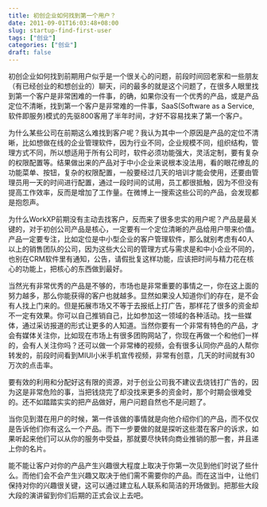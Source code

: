 ```yaml
---
title: 初创企业如何找到第一个用户？
date: 2011-09-01T16:03:48+08:00
slug: startup-find-first-user
tags: ["创业"]
categories: ["创业"]
draft: false
---
```


初创企业如何找到前期用户似乎是一个很关心的问题，前段时间回老家和一些朋友（有已经创业的和想创业的）聊天，问的最多的就是这个问题了，在很多人眼里找到第一个客户是非常困难的一件事，的确，如果你没有一个优秀的产品，或是产品定位不清晰，找到第一个客户是非常难的一件事，SaaS(Software as a Service,软件即服务)模式的先驱800客用了半年时间，才好不容易找来了第一个客户。
<!--more-->
为什么某些公司在前期这么难找到客户呢？我认为其中一个原因是产品的定位不清晰，比如想做在线的企业管理软件，因为行业不同，企业规模不同，组织结构，管理方式不同，所以想适用于所有公司时，软件必须功能强大，灵活定制，要有复杂的权限配置等。结果做出来的产品对于中小企业来说根本没法用，看的眼花缭乱的功能菜单、按钮，复杂的权限配置，一般要经过几天的培训才能会使用，还要由管理员用一天的时间进行配置，通过一段时间的试用，员工都很抵触，因为不但没有提高工作效率，反而是增加了工作量。在微博上一搜索这些公司的产品，会发现都是抱怨声。

为什么WorkXP前期没有主动去找客户，反而来了很多忠实的用户呢？产品是最关键的，对于初创公司产品是核心，一定要有一个定位清晰的产品给用户带来价值。产品一定要专注，比如定位是中小型企业的客户管理软件，那么就别考虑有40人以上的销售团队的公司，因为这些大公司的管理方式与需求是和中小企业不同的，也别在CRM软件里有通知，公告，请假批复这样功能，应该把时间与精力花在核心的功能上，把核心的东西做到最好。

当然光有非常优秀的产品是不够的，市场也是非常重要的事情之一，你在这上面的努力越多，那么你能获得的客户也就越多。显然如果没人知道你们的存在，是不会有人找上门来的。但是拓展市场又不等于去报纸上打广告，那样花了很多的资金却不一定有效果。你可以自己推销自己，比如参加这一领域的各种活动。找一些媒体，通过采访报道的形式让更多的人知道。当然你要有一个非常有特色的产品，才会有媒体关注你，比如现在市场上有很多团购网站了，你现在再做一个和他们一样的，会有人关注你吗？还可以做一个非常棒的视频，会有很多认同你产品的人帮你转发的，前段时间看到MIUI小米手机宣传视频，非常有创意，几天的时间就有30万次的点击率。

要有效的利用和分配好这有限的资源，对于创业公司我不建议去烧钱打广告的，因为这是非常危险的事，当把钱烧完了却没找来更多的资金时，那个时期会很难受的。还不如踏踏实实的把产品做好，用户问题自然也不是问题了。

当你见到潜在用户的时候，第一件该做的事情就是向他介绍你们的产品，而不仅仅是告诉他们你有这么一个产品。而下一步要做的就是探听这些潜在客户的诉求，如果听起来他们可以从你的服务中受益，那就要尽快转向商业推销的那一套，并且递上你的名片。

能不能让客户对你的产品产生兴趣很大程度上取决于你第一次见到他们时说了些什么。而他们会不会产生兴趣又取决于他们需不需要你的产品。而在这当中，让他们保持对你的兴趣很关键，这可以通过建立私人联系和简洁的开场做到。把那些大段大段的演讲留到你们后期的正式会议上去吧。
